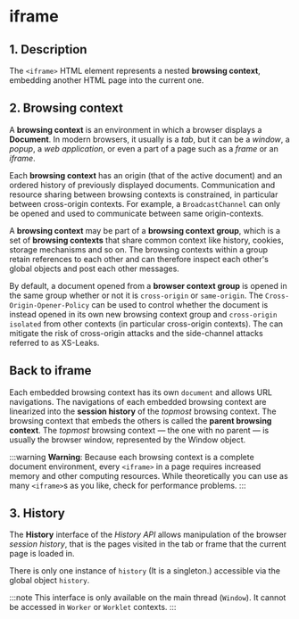 # iframe

## 1. Description

The `<iframe>` HTML element represents a nested **browsing context**, embedding another HTML page into the current one.

## 2. Browsing context

A **browsing context** is an environment in which a browser displays a **Document**. In modern browsers, it usually is a _tab_, but it can be a _window_, a _popup_, a _web application_, or even a part of a page such as a _frame_ or an _iframe_.

Each **browsing context** has an origin (that of the active document) and an ordered history of previously displayed documents. Communication and resource sharing between browsing contexts is constrained, in particular between cross-origin contexts. For example, a `BroadcastChannel` can only be opened and used to communicate between same origin-contexts.

A **browsing context** may be part of a **browsing context group**, which is a set of **browsing contexts** that share common context like history, cookies, storage mechanisms and so on. The browsing contexts within a group retain references to each other and can therefore inspect each other's global objects and post each other messages.

By default, a document opened from a **browser context group** is opened in the same group whether or not it is `cross-origin` or `same-origin`. The `Cross-Origin-Opener-Policy` can be used to control whether the document is instead opened in its own new browsing context group and `cross-origin isolated` from other contexts (in particular cross-origin contexts). The can mitigate the risk of cross-origin attacks and the side-channel attacks referred to as XS-Leaks.

## Back to iframe

Each embedded browsing context has its own `document` and allows URL navigations. The navigations of each embedded browsing context are linearized into the **session history** of the _topmost_ browsing context. The browsing context that embeds the others is called the **parent browsing context**. The _topmost_ browsing context — the one with no parent — is usually the browser window, represented by the Window object.

:::warning
**Warning**: Because each browsing context is a complete document environment, every `<iframe>` in a page requires increased memory and other computing resources. While theoretically you can use as many `<iframe>`s as you like, check for performance problems.
:::

## 3. History

The **History** interface of the _History API_ allows manipulation of the browser _session history_, that is the pages visited in the tab or frame that the current page is loaded in.

There is only one instance of `history` (It is a singleton.) accessible via the global object `history`.

:::note
This interface is only available on the main thread (`Window`). It cannot be accessed in `Worker` or `Worklet` contexts.
:::
